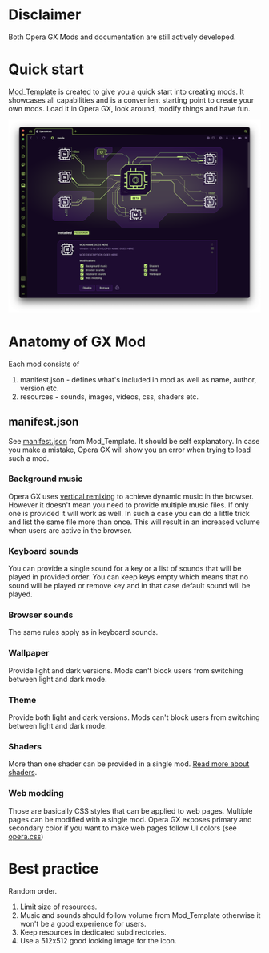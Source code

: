 # Disclaimer

Both Opera GX Mods and documentation are still actively developed. 

# Quick start

[Mod_Template](Mod_Template) is created to give you a quick start into creating mods. It showcases all capabilities and is a convenient starting point to create your own mods. Load it in Opera GX, look around, modify things and have fun.

![Loaded Mod Template](images/loaded_mod_template.png)

# Anatomy of GX Mod

Each mod consists of

1. manifest.json - defines what's included in mod as well as name, author, version etc.
2. resources - sounds, images, videos, css, shaders etc. 

## manifest.json 

See [manifest.json](Mod_Template/manifest.json) from Mod_Template. It should be self explanatory. In case you make a mistake, Opera GX will show you an error when trying to load such a mod.

### Background music

Opera GX uses [vertical remixing](https://gamemaker.io/en/blog/compose-video-game-music) to achieve dynamic music in the browser. However it doesn't mean you need to provide multiple music files. If only one is provided it will work as well. In such a case you can do a little trick and list the same file more than once. This will result in an increased volume when users are active in the browser.

### Keyboard sounds

You can provide a single sound for a key or a list of sounds that will be played in provided order. You can keep keys empty which means that no sound will be played or remove key and in that case default sound will be played.

### Browser sounds

The same rules apply as in keyboard sounds.

### Wallpaper

Provide light and dark versions. Mods can't block users from switching between light and dark mode.

### Theme

Provide both light and dark versions. Mods can't block users from switching between light and dark mode.

### Shaders

More than one shader can be provided in a single mod. [Read more about shaders](shaders.md).

### Web modding

Those are basically CSS styles that can be applied to web pages. Multiple pages can be modified with a single mod. Opera GX exposes primary and secondary color if you want to make web pages follow UI colors (see [opera.css](Mod_Template/webmodding/opera.css))

# Best practice

Random order.

1. Limit size of resources.
2. Music and sounds should follow volume from Mod_Template otherwise it won't be a good experience for users.
3. Keep resources in dedicated subdirectories.
4. Use a 512x512 good looking image for the icon. 
